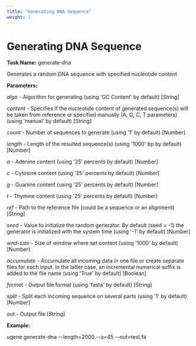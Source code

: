 ```yaml
---
title: "Generating DNA Sequence"
weight: 1
---
```



# Generating DNA Sequence

**Task Name:** generate-dna

Generates a random DNA sequence with specified nucleotide content

**Parameters:**

_algo_ - Algorithm for generating (using 'GC Content' by default) \[String\]

_content_ - Specifies if the nucleotide content of generated sequence(s) will be taken from reference or specified manually (A, G, C, T parameters) (using 'manual' by default) \[String\]

_count_ - Number of sequences to generate (using '1' by default) \[Number\]

_length_ - Length of the resulted sequence(s) (using '1000' bp by default) \[Number\]

_a_ - Adenine content (using '25' percents by default) \[Number\]

_c_ - Cytosine content (using '25' percents by default) \[Number\]

_g_ - Guanine content (using '25' percents by default) \[Number\]

_t_ - Thymine content (using '25' percents by default) \[Number\]

_ref_ - Path to the reference file (could be a sequence or an alignment) \[String\]

_seed_ - Value to initialize the random generator. By default (seed = -1) the generator is initialized with the system time (using '-1' by default) \[Number\]

_wnd-size_ - Size of window where set content (using '1000' by default) \[Number\]

_accumulate_ - Accumulate all incoming data in one file or create separate files for each input. In the latter case, an incremental numerical suffix is added to the file name (using 'True' by default) \[Boolean\]

_format_ - Output file format (using 'fasta' by default) \[String\]

_split_ - Split each incoming sequence on several parts (using '1' by default) \[Number\]

_out_ - Output file \[String\]

**Example:**

ugene generate-dna --length=2000 --a=45 --out=test.fa
